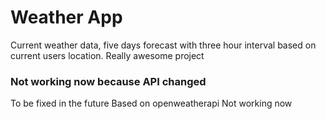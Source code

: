 # Weather App
Current weather data, five days forecast with three hour interval based on current users location.
Really awesome project
### Not working now because API changed
To be fixed in the future
Based on openweatherapi
Not working now
